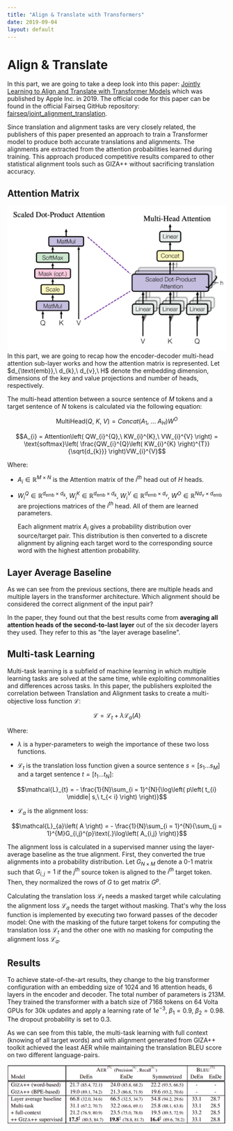 ```yaml
---
title: "Align & Translate with Transformers"
date: 2019-09-04
layout: default
---
```


# Align & Translate
In this part, we are going to take a deep look into this paper: [Jointly
Learning to Align and Translate with Transformer
Models](https://arxiv.org/pdf/1909.02074.pdf) which was published by
Apple Inc. in 2019. The official code for this paper can be found in the
official Fairseq GitHub repository:
[fairseq/joint_alignment_translation](https://github.com/pytorch/fairseq/tree/master/examples/joint_alignment_translation).

Since translation and alignment tasks are very closely related, the
publishers of this paper presented an approach to train a Transformer
model to produce both accurate translations and alignments. The
alignments are extracted from the attention probabilities learned during
training. This approach produced competitive results compared to other
statistical alignment tools such as GIZA++ without sacrificing
translation accuracy.

Attention Matrix
----------------

<div align="center">
    <img src="media/Align_and_Translate/image1.png" width=750>
</div>
In this part, we are going to recap how the encoder-decoder multi-head
attention sub-layer works and how the attention matrix is represented.
Let $d_{\text{emb}},\ d_{k},\ d_{v},\ H$ denote the embedding dimension,
dimensions of the key and value projections and number of heads,
respectively.

The multi-head attention between a source sentence of $M$ tokens and a
target sentence of $N$ tokens is calculated via the following equation:

$$\text{MultiHead}\left( Q,\ K,\ V \right) = Concat\left( A_{1},\ ...\ A_{H} \right)W^{O}$$

$$A_{i} = Attention\left( QW_{i}^{Q},\ KW_{i}^{K},\ VW_{i}^{V} \right) = \text{softmax}\left( \frac{QW_{i}^{Q}\left( KW_{i}^{K} \right)^{T}}{\sqrt{d_{k}}} \right)VW_{i}^{V}$$

Where:

-   $A_{i} \in \mathbb{R}^{M \times N}$ is the Attention matrix of the
    $i^{th}$ head out of $H$ heads.

-   $W_{i}^{Q} \in \mathbb{R}^{d_{\text{emb}} \times d_{k}},\ W_{i}^{K} \in \mathbb{R}^{d_{\text{emb}} \times d_{k}},\ W_{i}^{V} \in \mathbb{R}^{d_{\text{emb}} \times d_{v}},\ W^{O} \in \mathbb{R}^{Nd_{v} \times d_{\text{emb}}}$
    are projections matrices of the $i^{th}$ head. All of them are learned
    parameters.

    Each alignment matrix $A_{i}$ gives a probability distribution over
    source/target pair. This distribution is then converted to a
    discrete alignment by aligning each target word to the corresponding
    source word with the highest attention probability.

Layer Average Baseline
----------------------

As we can see from the previous sections, there are multiple heads and
multiple layers in the transformer architecture. Which alignment should
be considered the correct alignment of the input pair?

In the paper, they found out that the best results come from
**averaging all attention heads of the second-to-last layer** out
of the six decoder layers they used. They refer to this as "the layer
average baseline".

Multi-task Learning
-------------------

Multi-task learning is a subfield of machine learning in which multiple
learning tasks are solved at the same time, while exploiting
commonalities and differences across tasks. In this paper, the
publishers exploited the correlation between Translation and Alignment
tasks to create a multi-objective loss function $\mathcal{L}$:

$$\mathcal{L} = \mathcal{L}_{t} + \lambda\mathcal{L}_{a}\left( A \right)$$

Where:

-   $\lambda$ is a hyper-parameters to weigh the importance of these two
    loss functions.

-  <span>$\mathcal{L}_{t}$</span> is the translation loss function given a source sentence <span>$s = \left[ s_{1}\text{...}s_{M} \right]$</span> and a target sentence <span>$t = \left[ t_{1}\text{...}t_{N} \right]$</span>:

$$\mathcal{L}_{t} = - \frac{1}{N}\sum_{i = 1}^{N}{\log\left( p\left( t_{i} \middle| s,\ t_{< i} \right) \right)}$$

-   $\mathcal{L}_{a}$ is the alignment loss:

$$\mathcal{L}_{a}\left( A \right) = - \frac{1}{N}\sum_{i = 1}^{N}{\sum_{j = 1}^{M}G_{i,j}^{p}\text{.}\log\left( A_{i,j} \right)}$$

The alignment loss is calculated in a supervised manner using the
layer-average baseline as the true alignment. First, they converted the
true alignments into a probability distribution. Let $G_{N \times M}$
denote a 0-1 matrix such that $G_{i,j} = 1$ if the $j^{th}$ source token is
aligned to the $i^{th}$ target token. Then, they normalized the rows of $G$
to get matrix $G^{p}$.


Calculating the translation loss <span>$\mathcal{L}_{t}$</span> needs a masked target
while calculating the alignment loss <span>$\mathcal{L}_{a}$</span> needs the target
without masking. That's why the loss function is implemented by
executing two forward passes of the decoder model: One with the masking
of the future target tokens for computing the translation loss
<span>$\mathcal{L}_{t}$</span> and the other one with no masking for computing the
alignment loss <span>$\mathcal{L}_{a}$</span>.

Results
-------

To achieve state-of-the-art results, they change to the big transformer
configuration with an embedding size of 1024 and 16 attention heads, 6
layers in the encoder and decoder. The total number of parameters is
213M. They trained the transformer with a batch size of 7168 tokens on
64 Volta GPUs for 30k updates and apply a learning rate of $1e^{-3}$,
$\beta_{1} = 0.9$, $\beta_{2} = 0.98$. The dropout probability is set to
$0.3$.

As we can see from this table, the multi-task learning with full context
(knowing of all target words) and with alignment generated from GIZA++
toolkit achieved the least AER while maintaining the translation BLEU
score on two different language-pairs.

<div align="center">
    <img src="media/Align_and_Translate/image2.png" width=750>
</div>